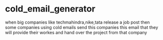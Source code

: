 # cold_email_generator
when big companies like techmahindra,nike,tata release a job post  then some companies using cold emails send this companies this email that they will provide their workes and hand over the project from that company 

